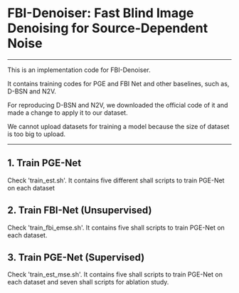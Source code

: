 # FBI-Denoiser: Fast Blind Image Denoising for Source-Dependent Noise

------

This is an implementation code for FBI-Denoiser.

It contains training codes for PGE and FBI Net and other baselines, such as, D-BSN and N2V.

For reproducing D-BSN and N2V, we downloaded the official code of it and made a change to apply it to our dataset.

We cannot upload datasets for training a model because the size of dataset is too big to upload.

------

## 1. Train PGE-Net

Check 'train_est.sh'. It contains five different shall scripts to train PGE-Net on each dataset

## 2. Train FBI-Net (Unsupervised)

Check 'train_fbi_emse.sh'. It contains five shall scripts to train PGE-Net on each dataset.

## 3. Train PGE-Net (Supervised)

Check 'train_est_mse.sh'. It contains five shall scripts to train PGE-Net on each dataset and seven shall scripts for ablation study.

